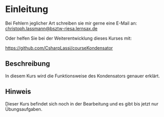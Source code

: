 # Einleitung

Bei Fehlern jeglicher Art schreiben sie mir gerne eine E-Mail an: christoph.lassmann@bsztw-riesa.lernsax.de 

Oder helfen Sie bei der Weiterentwicklung dieses Kurses mit:

https://github.com/CsharpLassi/courseKondensator

## Beschreibung

In diesem Kurs wird die Funktionsweise des Kondensators genauer erklärt.

## Hinweis

Dieser Kurs befindet sich noch in der Bearbeitung und es gibt bis jetzt nur Übungsaufgaben.